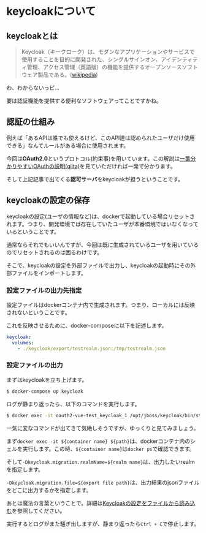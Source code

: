# keycloakについて

## keycloakとは

>Keycloak（キークローク）は、モダンなアプリケーションやサービスで使用することを目的に開発された、シングルサインオン、アイデンティティ管理、アクセス管理（英語版）の機能を提供するオープンソースソフトウェア製品である。([wikipedia](https://ja.wikipedia.org/wiki/Keycloak))

わ、わからないっピ...

要は認証機能を提供する便利なソフトウェアってことですかね。

## 認証の仕組み

例えば「あるAPIは誰でも使えるけど、このAPI達は認められたユーザだけ使用できる」なんてルールがある場合に使用されます。

今回は**OAuth2.0**というプロトコル(約束事)を用いています。この解説は[一番分かりやすいOAuthの説明(qiita)](https://qiita.com/TakahikoKawasaki/items/e37caf50776e00e733be)を見ていただければ一発で分かります。

そして上記記事で出てくる**認可サーバ**をkeycloakが担うということです。

## keycloakの設定の保存

keycloakの設定(ユーザの情報など)は、dockerで起動している場合リセットされます。つまり、開発環境では存在していたユーザが本番環境ではいなくなっているということです。

通常ならそれでもいいんですが、今回は既に生成されているユーザを用いているのでリセットされるのは困るわけです。

そこで、keycloakの設定を外部ファイルで出力し、keycloakの起動時にその外部ファイルをインポートします。

### 設定ファイルの出力先指定

設定ファイルはdockerコンテナ内で生成されます。つまり、ローカルには反映されないということです。

これを反映させるために、docker-composeに以下を記述します。

```yml:docker-compose.yml
keycloak:
  volumes:
    - ./keycloak/export/testrealm.json:/tmp/testrealm.json
```

### 設定ファイルの出力

まずはkeycloakを立ち上げます。

```bash
$ docker-compose up keycloak
```

ログが静まり返ったら、以下のコマンドを実行します。

```bash
$ docker exec -it oauth2-vue-test_keycloak_1 /opt/jboss/keycloak/bin/standalone.sh   -Djboss.socket.binding.port-offset=100   -Dkeycloak.migration.action=export   -Dkeycloak.migration.provider=singleFile  -Dkeycloak.migration.realmName=testrealm  -Dkeycloak.migration.usersExportStrategy=REALM_FILE   -Dkeycloak.migration.file=/tmp/testrealm.json
```

一気に変なコマンドが出てきて気絶しそうですが、ゆっくりと見てみましょう。

まず`docker exec -it ${container name} ${path}`は、dockerコンテナ内のシェルを実行します。この時、`${container name}`は`docker ps`で確認できます。

そして`-Dkeycloak.migration.realmName=${realm name}`は、出力したいrealmを指定します。

`-Dkeycloak.migration.file=${export file path}`は、出力結果のjsonファイルをどこに出力するかを指定します。

あとは魔法の言葉ということで。詳細は[Keycloakの設定をファイルから読み込む](https://qiita.com/shibukawa/items/70a60622c5cc596d355b#%E6%96%B0%E3%81%97%E3%81%84realm%E3%82%92%E4%BD%9C%E6%88%90)を参照してください。

実行するとログがまた騒ぎ出しますが、静まり返ったら`Ctrl + C`で停止します。
